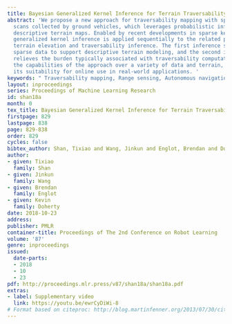 ```yaml
---
title: Bayesian Generalized Kernel Inference for Terrain Traversability Mapping
abstract: 'We propose a new approach for traversability mapping with sparse lidar
  scans collected by ground vehicles, which leverages probabilistic inference to build
  descriptive terrain maps. Enabled by recent developments in sparse kernels, Bayesian
  generalized kernel inference is applied sequentially to the related problems of
  terrain elevation and traversability inference. The first inference step allows
  sparse data to support descriptive terrain modeling, and the second inference step
  relieves the burden typically associated with traversability computation. We explore
  the capabilities of the approach over a variety of data and terrain, demonstrating
  its suitability for online use in real-world applications. '
keywords: " Traversability mapping, Range sensing, Autonomous navigation"
layout: inproceedings
series: Proceedings of Machine Learning Research
id: shan18a
month: 0
tex_title: Bayesian Generalized Kernel Inference for Terrain Traversability Mapping
firstpage: 829
lastpage: 838
page: 829-838
order: 829
cycles: false
bibtex_author: Shan, Tixiao and Wang, Jinkun and Englot, Brendan and Doherty, Kevin
author:
- given: Tixiao
  family: Shan
- given: Jinkun
  family: Wang
- given: Brendan
  family: Englot
- given: Kevin
  family: Doherty
date: 2018-10-23
address: 
publisher: PMLR
container-title: Proceedings of The 2nd Conference on Robot Learning
volume: '87'
genre: inproceedings
issued:
  date-parts:
  - 2018
  - 10
  - 23
pdf: http://proceedings.mlr.press/v87/shan18a/shan18a.pdf
extras:
- label: Supplementary video
  link: https://youtu.be/ewrCyDiWi-8
# Format based on citeproc: http://blog.martinfenner.org/2013/07/30/citeproc-yaml-for-bibliographies/
---
```

